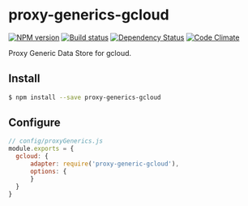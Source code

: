 # proxy-generics-gcloud

[![NPM version][npm-image]][npm-url]
[![Build status][ci-image]][ci-url]
[![Dependency Status][daviddm-image]][daviddm-url]
[![Code Climate][codeclimate-image]][codeclimate-url]

Proxy Generic Data Store for gcloud.

## Install

```sh
$ npm install --save proxy-generics-gcloud
```

## Configure

```js
// config/proxyGenerics.js
module.exports = {
  gcloud: {
      adapter: require('proxy-generic-gcloud'),
      options: {
      }
  }
}
```

[npm-image]: https://img.shields.io/npm/v/proxy-generics-gcloud.svg?style=flat-square
[npm-url]: https://npmjs.org/package/proxy-generics-gcloud
[ci-image]: https://img.shields.io/circleci/project/github/CaliStyle/proxy-generics-gcloud/master.svg
[ci-url]: https://circleci.com/gh/CaliStyle/proxy-generics-gcloud/tree/master
[daviddm-image]: http://img.shields.io/david//trailpack-proxy-generics-gcloud.svg?style=flat-square
[daviddm-url]: https://david-dm.org/CaliStyle/proxy-generics-gcloud
[codeclimate-image]: https://img.shields.io/codeclimate/github/CaliStyle/proxy-generics-gcloud.svg?style=flat-square
[codeclimate-url]: https://codeclimate.com/github/CaliStyle/proxy-generics-gcloud

